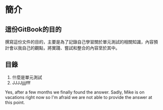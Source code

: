 # 簡介

## 這份GitBook的目的

撰寫這份文件的目的，主要是為了記錄自己學習關於單元測試的相關知識，內容預計會以我自己的觀點，將實踐、嘗試和整合的內容至於其中。

## 目錄

1. 什麼是單元測試
2. JJJJjjjjfff





Yes, after a few months we finally found the answer. Sadly, Mike is on vacations right now so I'm afraid we are not able to provide the answer at this point.



